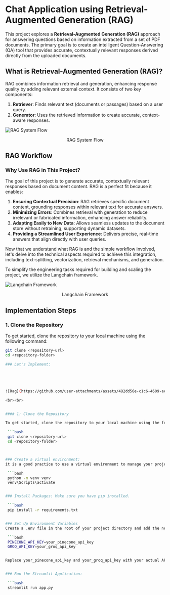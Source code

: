 

# Chat Application using Retrieval-Augmented Generation (RAG)

This project explores a **Retrieval-Augmented Generation (RAG)** approach for answering questions based on information extracted from a set of PDF documents. The primary goal is to create an intelligent Question-Answering (QA) tool that provides accurate, contextually relevant responses derived directly from the uploaded documents.

## What is Retrieval-Augmented Generation (RAG)?

RAG combines information retrieval and generation, enhancing response quality by adding relevant external context. It consists of two key components:

1. **Retriever**: Finds relevant text (documents or passages) based on a user query.
2. **Generator**: Uses the retrieved information to create accurate, context-aware responses.

![RAG System Flow](https://github.com/user-attachments/assets/d549a555-af8f-4371-a62f-6ac7733452f9)

<div style="text-align: center;">
    RAG System Flow
</div>

## RAG Workflow

### Why Use RAG in This Project?

The goal of this project is to generate accurate, contextually relevant responses based on document content. RAG is a perfect fit because it enables:

1. **Ensuring Contextual Precision**: RAG retrieves specific document content, grounding responses within relevant text for accurate answers.
2. **Minimizing Errors**: Combines retrieval with generation to reduce irrelevant or fabricated information, enhancing answer reliability.
3. **Adapting Easily to New Data**: Allows seamless updates to the document store without retraining, supporting dynamic datasets.
4. **Providing a Streamlined User Experience**: Delivers precise, real-time answers that align directly with user queries.

Now that we understand what RAG is and the simple workflow involved, let's delve into the technical aspects required to achieve this integration, including text-splitting, vectorization, retrieval mechanisms, and generation.

To simplify the engineering tasks required for building and scaling the project, we utilize the Langchain framework.

![Langchain Framework](https://github.com/user-attachments/assets/32f3bf35-7134-4d42-844c-c49de701c6f7)

<div style="text-align: center;">
    Langchain Framework
</div>

## Implementation Steps

### 1. Clone the Repository

To get started, clone the repository to your local machine using the following command:

```bash
git clone <repository-url>
cd <repository-folder>

### Let's Implement:





![Rag](https://github.com/user-attachments/assets/482dd56e-c1c6-4609-aebe-b2331eacda5b)

<br><br>


#### 1: Clone the Repository

To get started, clone the repository to your local machine using the following command:

 ```bash
 git clone <repository-url>
 cd <repository-folder>



### Create a virtual environment:
it is a good practice to use a virtual environment to manage your project dependencies.

 ```bash
 python -m venv venv
 venv\Scripts\activate


### Install Packages: Make sure you have pip installed.

 ```bash
 pip install -r requirements.txt


### Set Up Environment Variables
Create a .env file in the root of your project directory and add the necessary environment variables.

 ```bash
 PINECONE_API_KEY=your_pinecone_api_key
 GROQ_API_KEY=your_groq_api_key


Replace your_pinecone_api_key and your_groq_api_key with your actual API keys.


### Run the Streamlit Application:

 ```bash
 streamlit run app.py









